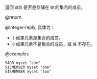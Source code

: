 返回 `成员` 是否是存储在 `键` 的集合的成员。

@return

@integer-reply, 具体为：

* `1` 如果元素是集合的成员。
* `0` 如果元素不是集合的成员，或 `键` 不存在。

@examples

```cli
SADD myset "one"
SISMEMBER myset "one"
SISMEMBER myset "two"
```
